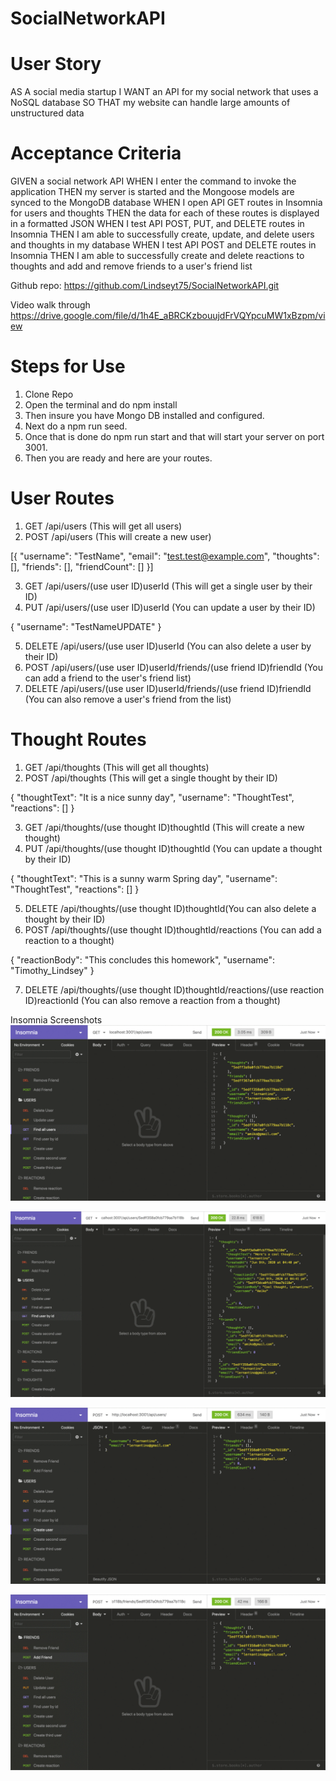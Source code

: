 # SocialNetworkAPI

# User Story
AS A social media startup
I WANT an API for my social network that uses a NoSQL database
SO THAT my website can handle large amounts of unstructured data

# Acceptance Criteria
GIVEN a social network API
WHEN I enter the command to invoke the application
THEN my server is started and the Mongoose models are synced to the MongoDB database
WHEN I open API GET routes in Insomnia for users and thoughts
THEN the data for each of these routes is displayed in a formatted JSON
WHEN I test API POST, PUT, and DELETE routes in Insomnia
THEN I am able to successfully create, update, and delete users and thoughts in my database
WHEN I test API POST and DELETE routes in Insomnia
THEN I am able to successfully create and delete reactions to thoughts and add and remove friends to a user's friend list

Github repo:
https://github.com/Lindseyt75/SocialNetworkAPI.git

Video walk through
https://drive.google.com/file/d/1h4E_aBRCKzbouujdFrVQYpcuMW1xBzpm/view

# Steps for Use
1. Clone Repo
2. Open the terminal and do npm install
3. Then insure you have Mongo DB installed and configured.
4. Next do a npm run seed.
5. Once that is done do npm run start and that will start your server on port 3001.
6. Then you are ready and here are your routes.

# User Routes
1. GET /api/users (This will get all users)
2. POST /api/users (This will create a new user)

[{
"username": "TestName",
"email": "test.test@example.com",
"thoughts": [],
"friends": [],
"friendCount": []
}]

3. GET /api/users/(use user ID)userId (This will get a single user by their ID)
4. PUT /api/users/(use user ID)userId (You can update a user by their ID)

{
"username": "TestNameUPDATE"
}

5. DELETE /api/users/(use user ID)userId (You can also delete a user by their ID)
6. POST /api/users/(use user ID)userId/friends/(use friend ID)friendId (You can add a friend to the user's friend list)
7. DELETE /api/users/(use user ID)userId/friends/(use friend ID)friendId (You can also remove a user's friend from the list)

# Thought Routes
1. GET /api/thoughts (This will get all thoughts)
2. POST /api/thoughts (This will get a single thought by their ID)

{
"thoughtText": "It is a nice sunny day",
"username": "ThoughtTest",
"reactions": []
}

3. GET /api/thoughts/(use thought ID)thoughtId (This will create a new thought)
4. PUT /api/thoughts/(use thought ID)thoughtId (You can update a thought by their ID)

{
"thoughtText": "This is a sunny warm Spring day",
"username": "ThoughtTest",
"reactions": []
}

5. DELETE /api/thoughts/(use thought ID)thoughtId(You can also delete a thought by their ID)
6. POST /api/thoughts/(use thought ID)thoughtId/reactions (You can add a reaction to a thought)

{
"reactionBody": "This concludes this homework",
"username": "Timothy_Lindsey"
}

7. DELETE /api/thoughts/(use thought ID)thoughtId/reactions/(use reaction ID)reactionId (You can also remove a reaction from a thought)

Insomnia Screenshots
![Insomnia](image-1.png)

![Insomnia2](image-2.png)

![Insomnia3](image-3.png)

![Insomnia4](image-4.png)
